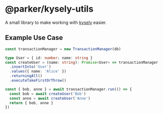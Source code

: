 # @parker/kysely-utils

A small library to make working with [kysely](https://kysely.dev/) easier.

## Example Use Case

```ts
const transactionManager = new TransactionManager(db)

type User = { id: number; name: string }
const createUser = (name: string): Promise<User> => transactionManager.getConnection()
  .insertInto('User')
  .values({ name: 'Alice' })
  .returningAll()
  .executeTakeFirstOrThrow()

const { bob, anne } = await transactionManager.run(() => {
  const bob = await createUser('Bob')
  const anne = await createUser('Anne')
  return { bob, anne }
})
```
